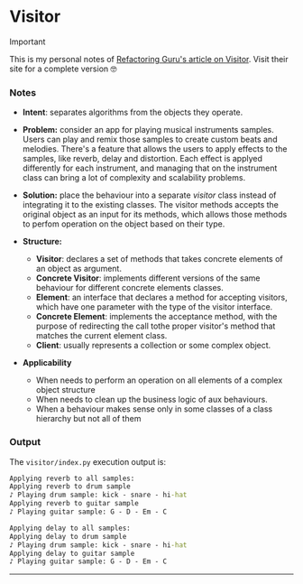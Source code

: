 # Visitor

> [!IMPORTANT]
> This is my personal notes of [Refactoring Guru's article on Visitor](https://refactoring.guru/design-patterns/visitor). Visit their site for a complete version 🤓

### Notes

- **Intent**: separates algorithms from the objects they operate. 

- **Problem:** consider an app for playing musical instruments samples. Users can play and remix those samples to create custom beats and melodies. There's a feature that allows the users to apply effects to the samples, like reverb, delay and distortion. Each effect is applyed differently for each instrument, and managing that on the instrument class can bring a lot of complexity and scalability problems. 

- **Solution:** place the behaviour into a separate *visitor* class instead of integrating it to the existing classes. The visitor methods accepts the original object as an input for its methods, which allows those methods to perfom operation on the object based on their type.

- **Structure:**
  - **Visitor**: declares a set of methods that takes concrete elements of an object as argument.
  - **Concrete Visitor**: implements different versions of the same behaviour for different concrete elements classes.
  - **Element**: an interface that declares a method for accepting visitors, which have one parameter with the type of the visitor interface. 
  - **Concrete Element**: implements the acceptance method, with the purpose of redirecting the call tothe proper visitor's method that matches the current element class. 
  - **Client**: usually represents a collection or some complex object.

- **Applicability**
  - When needs to perform an operation on all elements of a complex object structure
  - When needs to clean up the business logic of aux behaviours.
  - When a behaviour makes sense only in some classes of a class hierarchy but not all of them  

### Output

The `visitor/index.py` execution output is:

```cmd
Applying reverb to all samples:
Applying reverb to drum sample
♪ Playing drum sample: kick - snare - hi-hat
Applying reverb to guitar sample
♪ Playing guitar sample: G - D - Em - C

Applying delay to all samples:
Applying delay to drum sample
♪ Playing drum sample: kick - snare - hi-hat
Applying delay to guitar sample
♪ Playing guitar sample: G - D - Em - C
```
****
